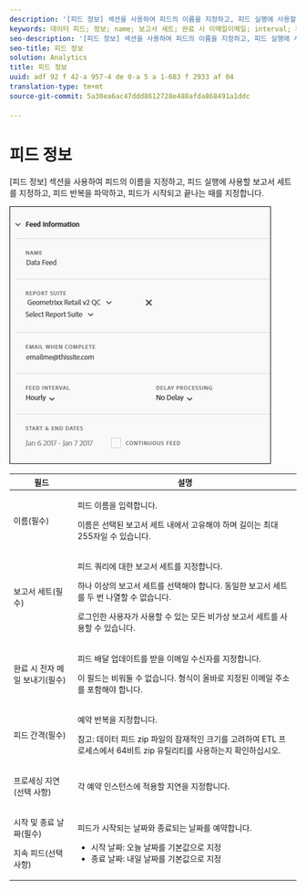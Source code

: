 ```yaml
---
description: '[피드 정보] 섹션을 사용하여 피드의 이름을 지정하고, 피드 실행에 사용할 보고서 세트를 지정하고, 피드 반복을 파악하고, 피드가 시작되고 끝나는 때를 지정합니다.'
keywords: 데이터 피드; 정보; name; 보고서 세트; 완료 시 이메일이메일; interval; 피드; 처리 지연; 지연; 시작; end; date; 연속 피드
seo-description: '[피드 정보] 섹션을 사용하여 피드의 이름을 지정하고, 피드 실행에 사용할 보고서 세트를 지정하고, 피드 반복을 파악하고, 피드가 시작되고 끝나는 때를 지정합니다.'
seo-title: 피드 정보
solution: Analytics
title: 피드 정보
uuid: adf 92 f 42-a 957-4 de 0-a 5 a 1-683 f 2933 af 04
translation-type: tm+mt
source-git-commit: 5a30ea6ac47ddd8612728e488afda868491a1ddc

---
```



# 피드 정보

[피드 정보] 섹션을 사용하여 피드의 이름을 지정하고, 피드 실행에 사용할 보고서 세트를 지정하고, 피드 반복을 파악하고, 피드가 시작되고 끝나는 때를 지정합니다.

![](assets/feed-info.jpg)

<table id="table_C98C7C3CE4194BEF819E792793EBC517">
 <thead>
  <tr>
   <th colname="col1" class="entry"> 필드 </th>
   <th colname="col2" class="entry"> 설명 </th>
  </tr>
 </thead>
 <tbody> 
  <tr> 
   <td colname="col1"> <p>이름(필수) </p> </td>
   <td colname="col2"> <p>피드 이름을 입력합니다. </p> <p>이름은 선택된 보고서 세트 내에서 고유해야 하며 길이는 최대 255자일 수 있습니다. </p> </td>
  </tr>
  <tr>
   <td colname="col1"> <p>보고서 세트(필수) </p> </td>
   <td colname="col2"> <p>피드 쿼리에 대한 보고서 세트를 지정합니다. </p> <p>하나 이상의 보고서 세트를 선택해야 합니다. 동일한 보고서 세트를 두 번 나열할 수 없습니다. </p> <p>로그인한 사용자가 사용할 수 있는 모든 비가상 보고서 세트를 사용할 수 있습니다. </p></td>
  </tr>
  <tr>
   <td colname="col1"> <p>완료 시 전자 메일 보내기(필수) </p> </td>
   <td colname="col2"> <p>피드 배달 업데이트를 받을 이메일 수신자를 지정합니다. </p> <p>이 필드는 비워둘 수 없습니다. 형식이 올바로 지정된 이메일 주소를 포함해야 합니다. </p> </td>
  </tr>
  <tr>
   <td colname="col1"> <p>피드 간격(필수) </p> </td>
   <td colname="col2"> <p>예약 반복을 지정합니다. </p> <p>참고: 데이터 피드 zip 파일의 잠재적인 크기를 고려하여 ETL 프로세스에서 64비트 zip 유틸리티를 사용하는지 확인하십시오. </p> </td>
  </tr>
  <tr>
   <td colname="col1"> <p>프로세싱 지연(선택 사항) </p> </td>
   <td colname="col2"> <p>각 예약 인스턴스에 적용할 지연을 지정합니다. </p> </td>
  </tr>
  <tr>
   <td colname="col1"> <p>시작 및 종료 날짜(필수) </p> <p>지속 피드(선택 사항) </p> </td>
   <td colname="col2"> <p>피드가 시작되는 날짜와 종료되는 날짜를 예약합니다. </p> <p>
     <ul id="ul_509977336CD34032924B48E043E8CBC7">
      <li id="li_BFB5B6ADCB184D839C9BA42DB3DCAF32">시작 날짜: 오늘 날짜를 기본값으로 지정 </li>
      <li id="li_34F8DB45D9B54076840D1A0B782812D3">종료 날짜: 내일 날짜를 기본값으로 지정 </li>
     </ul>
     </p> </td>
  </tr>
 </tbody>
</table>